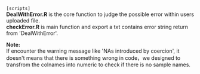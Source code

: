 `[scripts]`  
**DealWithError.R**  is the core function to judge the possible error within users uploaded file.    
**checkError.R**  is main function and export a txt contains error string return from 'DealWithError'.    

**Note:**  
	If encounter the warning message like 'NAs introduced by coercion', it doesn't means that there is something wrong in code，we designed to transfrom the colnames into numeric to check if there is no sample names.
